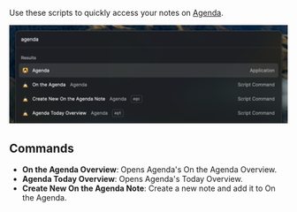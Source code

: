 Use these scripts to quickly access your notes on [Agenda](https://agenda.com/).

![Screenshot](images/screenshot.png)

## Commands

- **On the Agenda Overview**: Opens Agenda's On the Agenda Overview.
- **Agenda Today Overview**: Opens Agenda's Today Overview.
- **Create New On the Agenda Note**: Create a new note and add it to On the Agenda.
